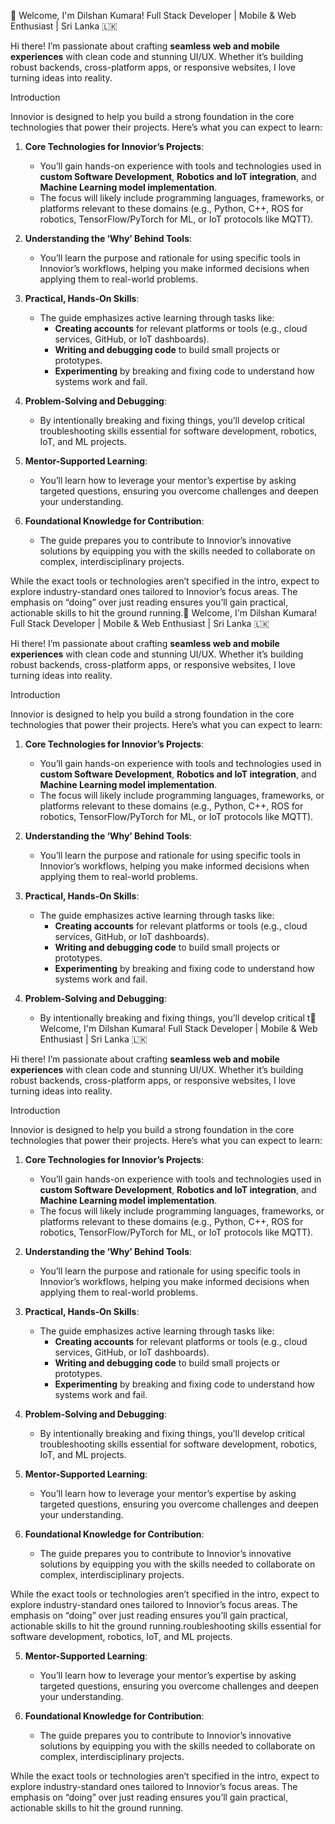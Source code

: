 👋 Welcome, I'm Dilshan Kumara!
Full Stack Developer | Mobile & Web Enthusiast | Sri Lanka 🇱🇰

Hi there! I’m passionate about crafting **seamless web and mobile experiences** with clean code and stunning UI/UX. Whether it’s building robust backends, cross-platform apps, or responsive websites, I love turning ideas into reality.


Introduction

Innovior is designed to help you build a strong foundation in the core technologies that power their projects. Here’s what you can expect to learn:

1. **Core Technologies for Innovior’s Projects**:
   - You’ll gain hands-on experience with tools and technologies used in **custom Software Development**, **Robotics and IoT integration**, and **Machine Learning model implementation**.
   - The focus will likely include programming languages, frameworks, or platforms relevant to these domains (e.g., Python, C++, ROS for robotics, TensorFlow/PyTorch for ML, or IoT protocols like MQTT).

2. **Understanding the ‘Why’ Behind Tools**:
   - You’ll learn the purpose and rationale for using specific tools in Innovior’s workflows, helping you make informed decisions when applying them to real-world problems.

3. **Practical, Hands-On Skills**:
   - The guide emphasizes active learning through tasks like:
     - **Creating accounts** for relevant platforms or tools (e.g., cloud services, GitHub, or IoT dashboards).
     - **Writing and debugging code** to build small projects or prototypes.
     - **Experimenting** by breaking and fixing code to understand how systems work and fail.

4. **Problem-Solving and Debugging**:
   - By intentionally breaking and fixing things, you’ll develop critical troubleshooting skills essential for software development, robotics, IoT, and ML projects.

5. **Mentor-Supported Learning**:
   - You’ll learn how to leverage your mentor’s expertise by asking targeted questions, ensuring you overcome challenges and deepen your understanding.

6. **Foundational Knowledge for Contribution**:
   - The guide prepares you to contribute to Innovior’s innovative solutions by equipping you with the skills needed to collaborate on complex, interdisciplinary projects.

While the exact tools or technologies aren’t specified in the intro, expect to explore industry-standard ones tailored to Innovior’s focus areas. The emphasis on “doing” over just reading ensures you’ll gain practical, actionable skills to hit the ground running.👋 Welcome, I'm Dilshan Kumara!
Full Stack Developer | Mobile & Web Enthusiast | Sri Lanka 🇱🇰

Hi there! I’m passionate about crafting **seamless web and mobile experiences** with clean code and stunning UI/UX. Whether it’s building robust backends, cross-platform apps, or responsive websites, I love turning ideas into reality.


Introduction

Innovior is designed to help you build a strong foundation in the core technologies that power their projects. Here’s what you can expect to learn:

1. **Core Technologies for Innovior’s Projects**:
   - You’ll gain hands-on experience with tools and technologies used in **custom Software Development**, **Robotics and IoT integration**, and **Machine Learning model implementation**.
   - The focus will likely include programming languages, frameworks, or platforms relevant to these domains (e.g., Python, C++, ROS for robotics, TensorFlow/PyTorch for ML, or IoT protocols like MQTT).

2. **Understanding the ‘Why’ Behind Tools**:
   - You’ll learn the purpose and rationale for using specific tools in Innovior’s workflows, helping you make informed decisions when applying them to real-world problems.

3. **Practical, Hands-On Skills**:
   - The guide emphasizes active learning through tasks like:
     - **Creating accounts** for relevant platforms or tools (e.g., cloud services, GitHub, or IoT dashboards).
     - **Writing and debugging code** to build small projects or prototypes.
     - **Experimenting** by breaking and fixing code to understand how systems work and fail.

4. **Problem-Solving and Debugging**:
   - By intentionally breaking and fixing things, you’ll develop critical t👋 Welcome, I'm Dilshan Kumara!
Full Stack Developer | Mobile & Web Enthusiast | Sri Lanka 🇱🇰

Hi there! I’m passionate about crafting **seamless web and mobile experiences** with clean code and stunning UI/UX. Whether it’s building robust backends, cross-platform apps, or responsive websites, I love turning ideas into reality.


Introduction

Innovior is designed to help you build a strong foundation in the core technologies that power their projects. Here’s what you can expect to learn:

1. **Core Technologies for Innovior’s Projects**:
   - You’ll gain hands-on experience with tools and technologies used in **custom Software Development**, **Robotics and IoT integration**, and **Machine Learning model implementation**.
   - The focus will likely include programming languages, frameworks, or platforms relevant to these domains (e.g., Python, C++, ROS for robotics, TensorFlow/PyTorch for ML, or IoT protocols like MQTT).

2. **Understanding the ‘Why’ Behind Tools**:
   - You’ll learn the purpose and rationale for using specific tools in Innovior’s workflows, helping you make informed decisions when applying them to real-world problems.

3. **Practical, Hands-On Skills**:
   - The guide emphasizes active learning through tasks like:
     - **Creating accounts** for relevant platforms or tools (e.g., cloud services, GitHub, or IoT dashboards).
     - **Writing and debugging code** to build small projects or prototypes.
     - **Experimenting** by breaking and fixing code to understand how systems work and fail.

4. **Problem-Solving and Debugging**:
   - By intentionally breaking and fixing things, you’ll develop critical troubleshooting skills essential for software development, robotics, IoT, and ML projects.

5. **Mentor-Supported Learning**:
   - You’ll learn how to leverage your mentor’s expertise by asking targeted questions, ensuring you overcome challenges and deepen your understanding.

6. **Foundational Knowledge for Contribution**:
   - The guide prepares you to contribute to Innovior’s innovative solutions by equipping you with the skills needed to collaborate on complex, interdisciplinary projects.

While the exact tools or technologies aren’t specified in the intro, expect to explore industry-standard ones tailored to Innovior’s focus areas. The emphasis on “doing” over just reading ensures you’ll gain practical, actionable skills to hit the ground running.roubleshooting skills essential for software development, robotics, IoT, and ML projects.

5. **Mentor-Supported Learning**:
   - You’ll learn how to leverage your mentor’s expertise by asking targeted questions, ensuring you overcome challenges and deepen your understanding.

6. **Foundational Knowledge for Contribution**:
   - The guide prepares you to contribute to Innovior’s innovative solutions by equipping you with the skills needed to collaborate on complex, interdisciplinary projects.

While the exact tools or technologies aren’t specified in the intro, expect to explore industry-standard ones tailored to Innovior’s focus areas. The emphasis on “doing” over just reading ensures you’ll gain practical, actionable skills to hit the ground running.